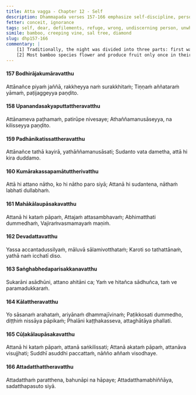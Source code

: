 ```yaml
---
title: Atta vagga - Chapter 12 - Self
description: Dhammapada verses 157-166 emphasize self-discipline, personal responsibility, and inner mastery. A wise person must first establish themselves properly before guiding others, as self-mastery is difficult but essential. Purity and impurity are personal matters, and one should prioritize their own spiritual welfare over external concerns, for no one can purify another.
fetter: conceit, ignorance
tags: self, dear, defilements, refuge, wrong, undiscerning person, unwholesome, beneficial, Arahants, teachings, self-purification, good, welfare, Dhamma, self-discipline, responsibility, lack of principles, purity, impurity, dhp
simile: bamboo, creeping vine, sal tree, diamond
slug: dhp157-166
commentary: |
    [1] Traditionally, the night was divided into three parts: first watch starting from sunset [6 PM to 10 PM], second watch [10 PM to 2 AM], and third watch [2 AM to 6 AM] ending at the dawn.
    [2] Most bamboo species flower and produce fruit only once in their lifetime, often after 30 to 120 years. After fruiting, the entire bamboo plant dies, as it exhausts all its energy in reproduction.
---
```


#### 157 Bodhirājakumāravatthu

Attānañce piyaṁ jaññā,
rakkheyya naṁ surakkhitaṁ;
Tiṇṇaṁ aññataraṁ yāmaṁ,
paṭijaggeyya paṇḍito.

#### 158 Upanandasakyaputtattheravatthu

Attānameva paṭhamaṁ,
patirūpe nivesaye;
Athaññamanusāseyya,
na kilisseyya paṇḍito.

#### 159 Padhānikatissattheravatthu

Attānañce tathā kayirā,
yathāññamanusāsati;
Sudanto vata dametha,
attā hi kira duddamo.

#### 160 Kumārakassapamātuttherivatthu

Attā hi attano nātho,
ko hi nātho paro siyā;
Attanā hi sudantena,
nāthaṁ labhati dullabhaṁ.

#### 161 Mahākālaupāsakavatthu

Attanā hi kataṁ pāpaṁ,
Attajaṁ attasambhavaṁ;
Abhimatthati dummedhaṁ,
Vajiraṁvasmamayaṁ maṇiṁ.

#### 162 Devadattavatthu

Yassa accantadussilyaṁ,
māluvā sālamivotthataṁ;
Karoti so tathattānaṁ,
yathā naṁ icchatī diso.

#### 163 Saṅghabhedaparisakkanavatthu

Sukarāni asādhūni,
attano ahitāni ca;
Yaṁ ve hitañca sādhuñca,
taṁ ve paramadukkaraṁ.

#### 164 Kālattheravatthu

Yo sāsanaṁ arahataṁ,
ariyānaṁ dhammajīvinaṁ;
Paṭikkosati dummedho,
diṭṭhiṁ nissāya pāpikaṁ;
Phalāni kaṭṭhakasseva,
attaghātāya phallati.

#### 165 Cūḷakālaupāsakavatthu

Attanā hi kataṁ pāpaṁ,
attanā saṅkilissati;
Attanā akataṁ pāpaṁ,
attanāva visujjhati;
Suddhī asuddhi paccattaṁ,
nāñño aññaṁ visodhaye.

#### 166 Attadatthattheravatthu

Attadatthaṁ paratthena,
bahunāpi na hāpaye;
Attadatthamabhiññāya,
sadatthapasuto siyā.
